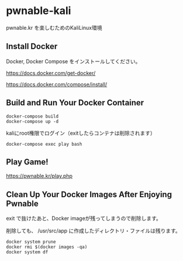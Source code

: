 # pwnable-kali
pwnable.kr を楽しむためのKaliLinux環境

## Install Docker

Docker, Docker Compose をインストールしてください。

https://docs.docker.com/get-docker/

https://docs.docker.com/compose/install/


## Build and Run Your Docker Container

```
docker-compose build
docker-compose up -d
```

kaliにroot権限でログイン（exitしたらコンテナは削除されます）

```
docker-compose exec play bash
```

## Play Game!

https://pwnable.kr/play.php


## Clean Up Your Docker Images After Enjoying Pwnable

exit で抜けたあと、Docker imageが残ってしまうので削除します。

削除しても、 /usr/src/app に作成したディレクトリ・ファイルは残ります。

```
docker system prune
docker rmi $(docker images -qa)
docker system df
```
